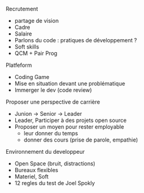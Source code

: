 Recrutement
- partage de vision
- Cadre
- Salaire
- Parlons du code : pratiques de développement ?
- Soft skills
- QCM + Pair Prog

Platfeform
- Coding Game
- Mise en situation devant une problématique
- Immerger le dev (code review)

Proposer une perspective de carrière
- Junion -> Senior -> Leader
- Leader, Participer à des projets open source
- Proposer un moyen pour rester employable
  - leur donner du temps
  - donner des cours (prise de parole, empathie)

Environnement du developpeur
- Open Space (bruit, distractions)
- Bureaux flexibles
- Materiel, Soft
- 12 regles du test de Joel Spokly 
